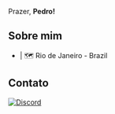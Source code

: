 <p>  Prazer, <b> Pedro! </b>
<p>

## Sobre mim
- |  🗺️ Rio de Janeiro - Brazil
  
<h2>Contato</h2>

<p><a href="https://discord.gg/RkJc93sddJ" target="_blank"><img alt="Discord" src="https://img.shields.io/badge/Discord-%230077B5.svg?&style=for-the-badge&logo=discord&logoColor=white" /></a>
</p>
